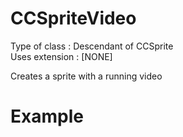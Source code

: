 CCSpriteVideo
=============

Type of class  : Descendant of CCSprite  
Uses extension : [NONE]

Creates a sprite with a running video

Example
=======

